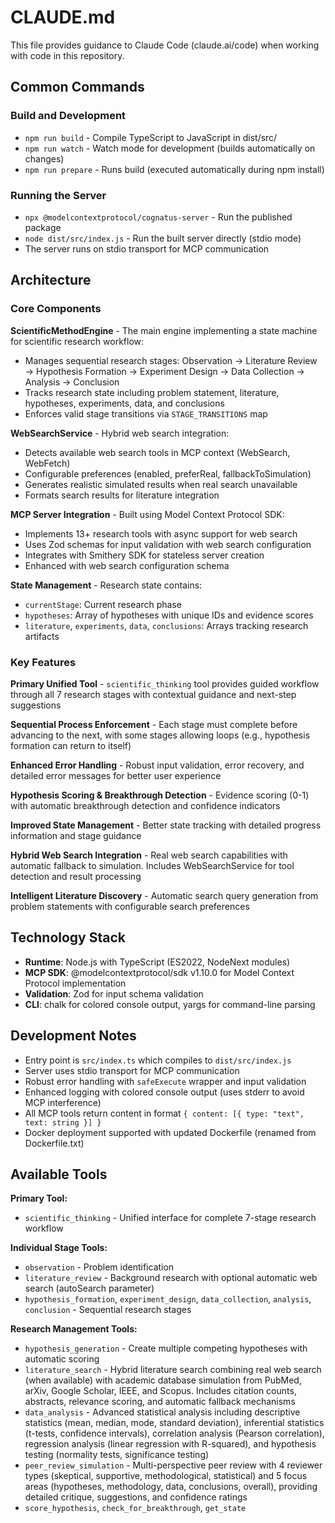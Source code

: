 # CLAUDE.md

This file provides guidance to Claude Code (claude.ai/code) when working with code in this repository.

## Common Commands

### Build and Development
- `npm run build` - Compile TypeScript to JavaScript in dist/src/
- `npm run watch` - Watch mode for development (builds automatically on changes)
- `npm run prepare` - Runs build (executed automatically during npm install)

### Running the Server
- `npx @modelcontextprotocol/cognatus-server` - Run the published package
- `node dist/src/index.js` - Run the built server directly (stdio mode)
- The server runs on stdio transport for MCP communication

## Architecture

### Core Components

**ScientificMethodEngine** - The main engine implementing a state machine for scientific research workflow:
- Manages sequential research stages: Observation → Literature Review → Hypothesis Formation → Experiment Design → Data Collection → Analysis → Conclusion
- Tracks research state including problem statement, literature, hypotheses, experiments, data, and conclusions
- Enforces valid stage transitions via `STAGE_TRANSITIONS` map

**WebSearchService** - Hybrid web search integration:
- Detects available web search tools in MCP context (WebSearch, WebFetch)
- Configurable preferences (enabled, preferReal, fallbackToSimulation)
- Generates realistic simulated results when real search unavailable
- Formats search results for literature integration

**MCP Server Integration** - Built using Model Context Protocol SDK:
- Implements 13+ research tools with async support for web search
- Uses Zod schemas for input validation with web search configuration
- Integrates with Smithery SDK for stateless server creation
- Enhanced with web search configuration schema

**State Management** - Research state contains:
- `currentStage`: Current research phase
- `hypotheses`: Array of hypotheses with unique IDs and evidence scores
- `literature`, `experiments`, `data`, `conclusions`: Arrays tracking research artifacts

### Key Features

**Primary Unified Tool** - `scientific_thinking` tool provides guided workflow through all 7 research stages with contextual guidance and next-step suggestions

**Sequential Process Enforcement** - Each stage must complete before advancing to the next, with some stages allowing loops (e.g., hypothesis formation can return to itself)

**Enhanced Error Handling** - Robust input validation, error recovery, and detailed error messages for better user experience

**Hypothesis Scoring & Breakthrough Detection** - Evidence scoring (0-1) with automatic breakthrough detection and confidence indicators

**Improved State Management** - Better state tracking with detailed progress information and stage guidance

**Hybrid Web Search Integration** - Real web search capabilities with automatic fallback to simulation. Includes WebSearchService for tool detection and result processing

**Intelligent Literature Discovery** - Automatic search query generation from problem statements with configurable search preferences

## Technology Stack

- **Runtime**: Node.js with TypeScript (ES2022, NodeNext modules)
- **MCP SDK**: @modelcontextprotocol/sdk v1.10.0 for Model Context Protocol implementation
- **Validation**: Zod for input schema validation
- **CLI**: chalk for colored console output, yargs for command-line parsing

## Development Notes

- Entry point is `src/index.ts` which compiles to `dist/src/index.js`
- Server uses stdio transport for MCP communication
- Robust error handling with `safeExecute` wrapper and input validation
- Enhanced logging with colored console output (uses stderr to avoid MCP interference)
- All MCP tools return content in format `{ content: [{ type: "text", text: string }] }`
- Docker deployment supported with updated Dockerfile (renamed from Dockerfile.txt)

## Available Tools

**Primary Tool:**
- `scientific_thinking` - Unified interface for complete 7-stage research workflow

**Individual Stage Tools:**
- `observation` - Problem identification 
- `literature_review` - Background research with optional automatic web search (autoSearch parameter)
- `hypothesis_formation`, `experiment_design`, `data_collection`, `analysis`, `conclusion` - Sequential research stages

**Research Management Tools:**
- `hypothesis_generation` - Create multiple competing hypotheses with automatic scoring
- `literature_search` - Hybrid literature search combining real web search (when available) with academic database simulation from PubMed, arXiv, Google Scholar, IEEE, and Scopus. Includes citation counts, abstracts, relevance scoring, and automatic fallback mechanisms
- `data_analysis` - Advanced statistical analysis including descriptive statistics (mean, median, mode, standard deviation), inferential statistics (t-tests, confidence intervals), correlation analysis (Pearson correlation), regression analysis (linear regression with R-squared), and hypothesis testing (normality tests, significance testing)
- `peer_review_simulation` - Multi-perspective peer review with 4 reviewer types (skeptical, supportive, methodological, statistical) and 5 focus areas (hypotheses, methodology, data, conclusions, overall), providing detailed critique, suggestions, and confidence ratings
- `score_hypothesis`, `check_for_breakthrough`, `get_state`